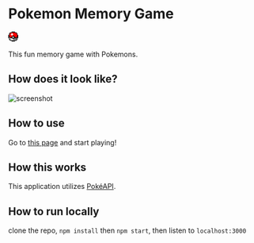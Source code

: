 # Pokemon Memory Game

<div style="width: 20px;">

![pokeball](./assets/pokeball.png)

</div>

This fun memory game with Pokemons.

## How does it look like?

![screenshot](./assets/pokemon.gif)

## How to use

Go to [this page](https://j45t7.github.io/memory-game/) and start playing!

## How this works

This application utilizes [PokéAPI](hhttps://pokeapi.co/).

## How to run locally

clone the repo,
`npm install` then `npm start`,
then listen to `localhost:3000`
